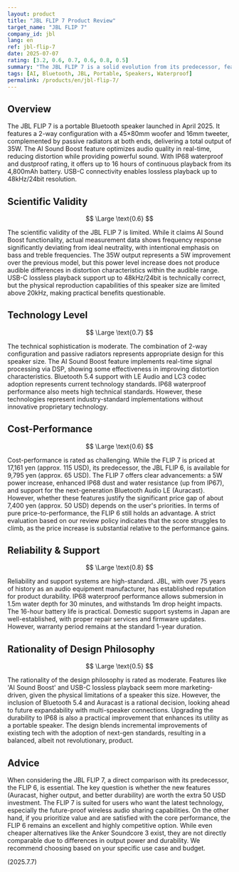 ```yaml
---
layout: product
title: "JBL FLIP 7 Product Review"
target_name: "JBL FLIP 7"
company_id: jbl
lang: en
ref: jbl-flip-7
date: 2025-07-07
rating: [3.2, 0.6, 0.7, 0.6, 0.8, 0.5]
summary: "The JBL FLIP 7 is a solid evolution from its predecessor, featuring increased output, IP68 waterproofing, and support for the next-generation Bluetooth standard, Auracast. However, these improvements come at a higher price, making its cost-performance less compelling than the previous model and warranting careful consideration."
tags: [AI, Bluetooth, JBL, Portable, Speakers, Waterproof]
permalink: /products/en/jbl-flip-7/
---
```

## Overview

The JBL FLIP 7 is a portable Bluetooth speaker launched in April 2025. It features a 2-way configuration with a 45×80mm woofer and 16mm tweeter, complemented by passive radiators at both ends, delivering a total output of 35W. The AI Sound Boost feature optimizes audio quality in real-time, reducing distortion while providing powerful sound. With IP68 waterproof and dustproof rating, it offers up to 16 hours of continuous playback from its 4,800mAh battery. USB-C connectivity enables lossless playback up to 48kHz/24bit resolution.

## Scientific Validity

$$ \Large \text{0.6} $$

The scientific validity of the JBL FLIP 7 is limited. While it claims AI Sound Boost functionality, actual measurement data shows frequency response significantly deviating from ideal neutrality, with intentional emphasis on bass and treble frequencies. The 35W output represents a 5W improvement over the previous model, but this power level increase does not produce audible differences in distortion characteristics within the audible range. USB-C lossless playback support up to 48kHz/24bit is technically correct, but the physical reproduction capabilities of this speaker size are limited above 20kHz, making practical benefits questionable.

## Technology Level

$$ \Large \text{0.7} $$

The technical sophistication is moderate. The combination of 2-way configuration and passive radiators represents appropriate design for this speaker size. The AI Sound Boost feature implements real-time signal processing via DSP, showing some effectiveness in improving distortion characteristics. Bluetooth 5.4 support with LE Audio and LC3 codec adoption represents current technology standards. IP68 waterproof performance also meets high technical standards. However, these technologies represent industry-standard implementations without innovative proprietary technology.

## Cost-Performance

$$ \Large \text{0.6} $$

Cost-performance is rated as challenging. While the FLIP 7 is priced at 17,161 yen (approx. 115 USD), its predecessor, the JBL FLIP 6, is available for 9,795 yen (approx. 65 USD). The FLIP 7 offers clear advancements: a 5W power increase, enhanced IP68 dust and water resistance (up from IP67), and support for the next-generation Bluetooth Audio LE (Auracast). However, whether these features justify the significant price gap of about 7,400 yen (approx. 50 USD) depends on the user's priorities. In terms of pure price-to-performance, the FLIP 6 still holds an advantage. A strict evaluation based on our review policy indicates that the score struggles to climb, as the price increase is substantial relative to the performance gains.

## Reliability & Support

$$ \Large \text{0.8} $$

Reliability and support systems are high-standard. JBL, with over 75 years of history as an audio equipment manufacturer, has established reputation for product durability. IP68 waterproof performance allows submersion in 1.5m water depth for 30 minutes, and withstands 1m drop height impacts. The 16-hour battery life is practical. Domestic support systems in Japan are well-established, with proper repair services and firmware updates. However, warranty period remains at the standard 1-year duration.

## Rationality of Design Philosophy

$$ \Large \text{0.5} $$

The rationality of the design philosophy is rated as moderate. Features like 'AI Sound Boost' and USB-C lossless playback seem more marketing-driven, given the physical limitations of a speaker this size. However, the inclusion of Bluetooth 5.4 and Auracast is a rational decision, looking ahead to future expandability with multi-speaker connections. Upgrading the durability to IP68 is also a practical improvement that enhances its utility as a portable speaker. The design blends incremental improvements of existing tech with the adoption of next-gen standards, resulting in a balanced, albeit not revolutionary, product.

## Advice

When considering the JBL FLIP 7, a direct comparison with its predecessor, the FLIP 6, is essential. The key question is whether the new features (Auracast, higher output, and better durability) are worth the extra 50 USD investment. The FLIP 7 is suited for users who want the latest technology, especially the future-proof wireless audio sharing capabilities. On the other hand, if you prioritize value and are satisfied with the core performance, the FLIP 6 remains an excellent and highly competitive option. While even cheaper alternatives like the Anker Soundcore 3 exist, they are not directly comparable due to differences in output power and durability. We recommend choosing based on your specific use case and budget.

(2025.7.7) 